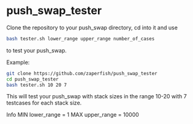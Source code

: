 # push_swap_tester

Clone the repository to your push_swap directory, cd into it and use

```bash
bash tester.sh lower_range upper_range number_of_cases
```

to test your push_swap.

Example:

```bash
git clone https://github.com/zaperfish/push_swap_tester
cd push_swap_tester
bash tester.sh 10 20 7
```
This will test your push_swap with stack sizes in the range 10-20 with 7 testcases for each stack size.

Info
MIN lower_range = 1
MAX upper_range = 10000
